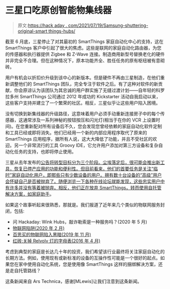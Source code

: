 # 三星口吃原创智能物集线器

> 原文:[https://hack aday . com/2021/07/19/Samsung-shuttering-original-smart things-hubs/](https://hackaday.com/2021/07/19/samsung-shuttering-original-smartthings-hubs/)

截至 6 月底，三星停止了对其最初的 SmartThings 家庭自动化中心的支持，这在 SmartThings 客户中引起了很大的焦虑。这些是联网的家庭自动化路由器，为您的传感器和执行器提供 Zigbee 和 Z-Wave 连接。制造商用新型号替换老化的硬件并非完全不合理。但在这种情况下，原本功能齐全、胜任任务的原有枢纽被有意砌砖。

用户有机会以折扣价升级到该中心的新版本。但是硬件不再由三星制造，在他们重新调整他们的 SmartThings 团队，完全专注于软件之后。有了这种对软件的新贡献，你会原谅认为该团队为其忠诚的用户群实施了无缝过渡计划——自年轻的科罗拉多州 SmartThings 公司通过 2012 年成功的 Kickstarter 活动自我启动以来，这些客户支持并建立了一个繁荣的社区。相反，三星似乎让这些用户陷入困境。

没有切换到新集线器的升级路径，这意味着用户必须手动重新连接房子中的每个传感器，这通常涉及一系列神秘的按钮按压和闪光灯(相当于在你的 VCR 上设置时间)。在您重新配对所有设备后不久，您会发现您曾经依赖的家庭自动化软件定制和工具已经或即将消失。他们已经用一个新的内部应用程序取代了原来的 SmartThings 应用程序，据所有人说，这大大降低了功能，并且不受社区的欢迎。另一个非常流行的工具 Groovy IDE，它允许用户添加对第三方设备和复杂自动化任务的支持，也即将停止使用。

三星从去年发布的[公告将转型目标分为三个阶段。尘埃落定后，很可能会推出新工具，恢复已停产应用的功能和便利性。但目前看来，他们的首要任务是关注“临时”家庭自动化用户，即那些只有少数设备的用户。拥有数十台设备的“高级”用户会怀疑自己是否被抛弃了。随便浏览一下各种在线论坛就能发现，这些忠实用户中有许多并没有等着被抛弃。相反，他们正在放弃 SmartThings，转而使用自托管解决方案，如](https://community.smartthings.com/t/announcement-changes-to-our-legacy-smartthings-platform/197958)[家庭助手](https://en.wikipedia.org/wiki/Home_Assistant)。

如果这个故事听起来很熟悉，那就是。我们报道了近年来几个类似的物联网服务封闭，包括:

*   问 Hackaday: Wink Hubs，敲诈勒索是一种服务吗？(2020 年 5 月)
*   [物联网陷阱(2020 年 2 月)](https://hackaday.com/2020/02/29/the-iot-trap/)
*   [百思买的物联网陷入黑暗(2019 年 11 月)](https://hackaday.com/2019/11/14/best-buys-iot-goes-dark-leaving-some-smart-products-dumbfounded/)
*   [红砖:关掉 Relvolv 灯的字母表(2016 年 4 月)](https://hackaday.com/2016/04/07/alphabet-to-turn-off-revolvs-lights/)

考虑到典型的家庭是长达几十年的投资，我们希望该行业最终将关注家庭自动化的长期方法。例如，使用现有或新标准的设备的互操作性可能是一个很好的起点。如果您在家中使用自动化系统，您是使用像 SmartThings 这样的捆绑解决方案，还是走自托管路线？

这条新闻来自 Ars Technica，感谢[MLewis]让我们注意到这条新闻。